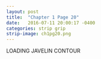 ```yaml
---
layout: post
title:  "Chapter 1 Page 20"
date:   2016-07-11 20:00:17 -0400
categories: strip grip
strip-image: ch1pg20.png
---
```

LOADING JAVELIN CONTOUR 
